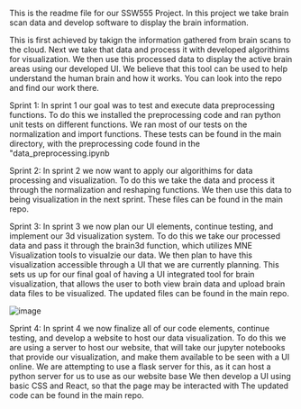 This is the readme file for our SSW555 Project. In this project we take brain scan data and develop software to display the brain information.

This is first achieved by takign the information gathered from brain scans to the cloud.
Next we take that data and process it with developed algorithims for visualization.
We then use this processed data to display the active brain areas using our developed UI.
We believe that this tool can be used to help understand the human brain and how it works.
You can look into the repo and find our work there.

Sprint 1:
In sprint 1 our goal was to test and execute data preprocessing functions. 
To do this we installed the preprocessing code and ran python unit tests on different functions.
We ran most of our tests on the normalization and import functions.
These tests can be found in the main directory, with the preprocessing code found in the "data_preprocessing.ipynb

Sprint 2:
In sprint 2 we now want to apply our algorithims for data processing and visualization.
To do this we take the data and process it through the normalization and reshaping functions.
We then use this data to being visualization in the next sprint.
These files can be found in the main repo.

Sprint 3:
In sprint 3 we now plan our UI elements, continue testing, and implement our 3d visualization system.
To do this we take our processed data and pass it through the brain3d function, which utilizes MNE Visualization tools to visualzie our data.
We then plan to have this visualization accessible through a UI that we are currently planning.
This sets us up for our final goal of having a UI integrated tool for brain visualization, that allows the user to both view brain data and upload brain data files to be visualized.
The updated files can be found in the main repo.


![image](https://github.com/msavino16/SSW555-Group22/assets/149920321/a43fa80b-a314-43ed-9785-a49ebfb32d41)

Sprint 4:
In sprint 4 we now finalize all of our code elements, continue testing, and develop a website to host our data visualization.
To do this we are using a server to host our website, that will take our jupyter notebooks that provide our visualization, and make them available to be seen with a UI online.
We are attempting to use a flask server for this, as it can host a python server for us to use as our website base
We then develop a UI using basic CSS and React, so that the page may be interacted with
The updated code can be found in the main repo.
